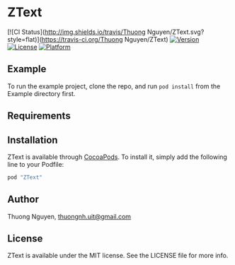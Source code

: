 # ZText

[![CI Status](http://img.shields.io/travis/Thuong Nguyen/ZText.svg?style=flat)](https://travis-ci.org/Thuong Nguyen/ZText)
[![Version](https://img.shields.io/cocoapods/v/ZText.svg?style=flat)](http://cocoapods.org/pods/ZText)
[![License](https://img.shields.io/cocoapods/l/ZText.svg?style=flat)](http://cocoapods.org/pods/ZText)
[![Platform](https://img.shields.io/cocoapods/p/ZText.svg?style=flat)](http://cocoapods.org/pods/ZText)

## Example

To run the example project, clone the repo, and run `pod install` from the Example directory first.

## Requirements

## Installation

ZText is available through [CocoaPods](http://cocoapods.org). To install
it, simply add the following line to your Podfile:

```ruby
pod "ZText"
```

## Author

Thuong Nguyen, thuongnh.uit@gmail.com

## License

ZText is available under the MIT license. See the LICENSE file for more info.
